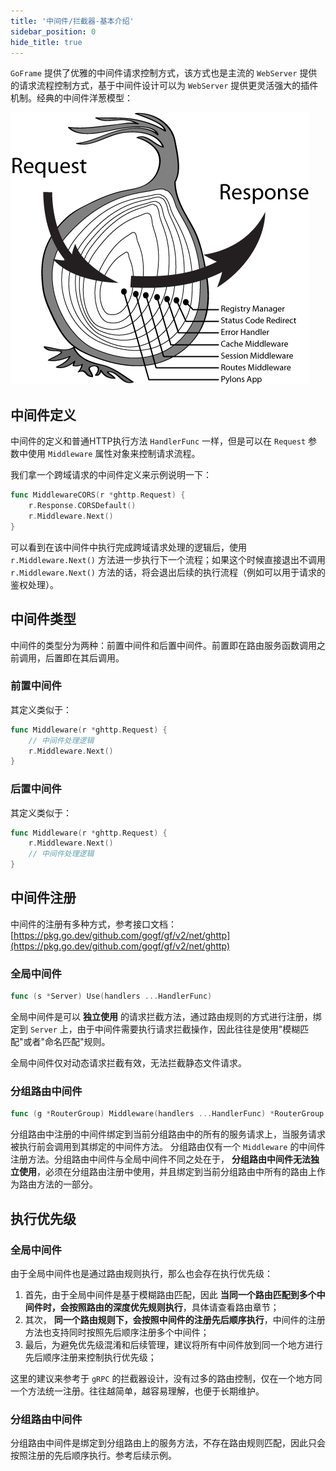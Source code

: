 ```yaml
---
title: '中间件/拦截器-基本介绍'
sidebar_position: 0
hide_title: true
---
```


`GoFrame` 提供了优雅的中间件请求控制方式，该方式也是主流的 `WebServer` 提供的请求流程控制方式，基于中间件设计可以为 `WebServer` 提供更灵活强大的插件机制。经典的中间件洋葱模型：

![](/markdown/c00edd5183245467cc6d7c22c7d9ebbe.png)

## 中间件定义

中间件的定义和普通HTTP执行方法 `HandlerFunc` 一样，但是可以在 `Request` 参数中使用 `Middleware` 属性对象来控制请求流程。

我们拿一个跨域请求的中间件定义来示例说明一下：

```go
func MiddlewareCORS(r *ghttp.Request) {
	r.Response.CORSDefault()
	r.Middleware.Next()
}
```

可以看到在该中间件中执行完成跨域请求处理的逻辑后，使用 `r.Middleware.Next()` 方法进一步执行下一个流程；如果这个时候直接退出不调用 `r.Middleware.Next()` 方法的话，将会退出后续的执行流程（例如可以用于请求的鉴权处理）。

## 中间件类型

中间件的类型分为两种：前置中间件和后置中间件。前置即在路由服务函数调用之前调用，后置即在其后调用。

### 前置中间件

其定义类似于：

```go
func Middleware(r *ghttp.Request) {
	// 中间件处理逻辑
	r.Middleware.Next()
}
```

### 后置中间件

其定义类似于：

```go
func Middleware(r *ghttp.Request) {
	r.Middleware.Next()
	// 中间件处理逻辑
}
```

## 中间件注册

中间件的注册有多种方式，参考接口文档： [https://pkg.go.dev/github.com/gogf/gf/v2/net/ghttp](https://pkg.go.dev/github.com/gogf/gf/v2/net/ghttp)

### 全局中间件

```go
func (s *Server) Use(handlers ...HandlerFunc)
```

全局中间件是可以 **独立使用** 的请求拦截方法，通过路由规则的方式进行注册，绑定到 `Server` 上，由于中间件需要执行请求拦截操作，因此往往是使用"模糊匹配"或者"命名匹配"规则。

全局中间件仅对动态请求拦截有效，无法拦截静态文件请求。

### 分组路由中间件

```go
func (g *RouterGroup) Middleware(handlers ...HandlerFunc) *RouterGroup
```

分组路由中注册的中间件绑定到当前分组路由中的所有的服务请求上，当服务请求被执行前会调用到其绑定的中间件方法。 分组路由仅有一个 `Middleware` 的中间件注册方法。分组路由中间件与全局中间件不同之处在于， **分组路由中间件无法独立使用**，必须在分组路由注册中使用，并且绑定到当前分组路由中所有的路由上作为路由方法的一部分。

## 执行优先级

### 全局中间件

由于全局中间件也是通过路由规则执行，那么也会存在执行优先级：

1. 首先，由于全局中间件是基于模糊路由匹配，因此 **当同一个路由匹配到多个中间件时，会按照路由的深度优先规则执行**，具体请查看路由章节；
2. 其次， **同一个路由规则下，会按照中间件的注册先后顺序执行**，中间件的注册方法也支持同时按照先后顺序注册多个中间件；
3. 最后，为避免优先级混淆和后续管理，建议将所有中间件放到同一个地方进行先后顺序注册来控制执行优先级；

这里的建议来参考于 `gRPC` 的拦截器设计，没有过多的路由控制，仅在一个地方同一个方法统一注册。往往越简单，越容易理解，也便于长期维护。

### 分组路由中间件

分组路由中间件是绑定到分组路由上的服务方法，不存在路由规则匹配，因此只会按照注册的先后顺序执行。参考后续示例。
